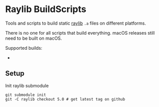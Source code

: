 # Raylib BuildScripts

Tools and scripts to build static [raylib](https://www.raylib.com/) `.a` files on different platforms.

There is no one for all scripts that build everything. macOS releases still need to be built on macOS.

Supported builds:

- 

## Setup

Init raylib submodule

```shell
git submodule init
git -C raylib checkout 5.0 # get latest tag on github
```

